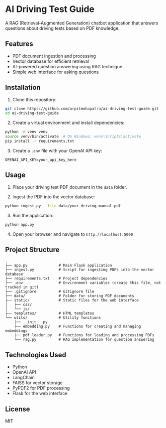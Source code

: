 # AI Driving Test Guide

A RAG (Retrieval-Augmented Generation) chatbot application that answers questions about driving tests based on PDF knowledge.

## Features

- PDF document ingestion and processing
- Vector database for efficient retrieval
- AI-powered question answering using RAG technique
- Simple web interface for asking questions

## Installation

1. Clone this repository:
```bash
git clone https://github.com/arpitmohapatra/ai-driving-test-guide.git
cd ai-driving-test-guide
```

2. Create a virtual environment and install dependencies:
```bash
python -m venv venv
source venv/bin/activate  # On Windows: venv\Scripts\activate
pip install -r requirements.txt
```

3. Create a `.env` file with your OpenAI API key:
```
OPENAI_API_KEY=your_api_key_here
```

## Usage

1. Place your driving test PDF document in the `data` folder.

2. Ingest the PDF into the vector database:
```bash
python ingest.py --file data/your_driving_manual.pdf
```

3. Run the application:
```bash
python app.py
```

4. Open your browser and navigate to `http://localhost:5000`

## Project Structure

```
.
├── app.py              # Main Flask application
├── ingest.py           # Script for ingesting PDFs into the vector database
├── requirements.txt    # Project dependencies
├── .env                # Environment variables (create this file, not tracked in git)
├── .gitignore          # Gitignore file
├── data/               # Folder for storing PDF documents
├── static/             # Static files for the web interface
│   ├── css/
│   └── js/
├── templates/          # HTML templates
└── utils/              # Utility functions
    ├── __init__.py
    ├── embedding.py    # Functions for creating and managing embeddings
    ├── pdf_loader.py   # Functions for loading and processing PDFs
    └── rag.py          # RAG implementation for question answering
```

## Technologies Used

- Python
- OpenAI API
- LangChain
- FAISS for vector storage
- PyPDF2 for PDF processing
- Flask for the web interface

## License

MIT